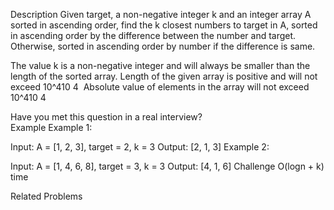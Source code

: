 Description
Given target, a non-negative integer k and an integer array A sorted in ascending order, find the k closest numbers to target in A, sorted in ascending order by the difference between the number and target. Otherwise, sorted in ascending order by number if the difference is same.

The value k is a non-negative integer and will always be smaller than the length of the sorted array.
Length of the given array is positive and will not exceed 10^410
​4
​​ 
Absolute value of elements in the array will not exceed 10^410
​4
​​ 

Have you met this question in a real interview?  
Example
Example 1:

Input: A = [1, 2, 3], target = 2, k = 3
Output: [2, 1, 3]
Example 2:

Input: A = [1, 4, 6, 8], target = 3, k = 3
Output: [4, 1, 6]
Challenge
O(logn + k) time

Related Problems
